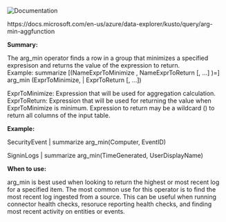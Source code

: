 ![Documentation](https://shields.io/badge/-Documentation-informational)
<p>
https://docs.microsoft.com/en-us/azure/data-explorer/kusto/query/arg-min-aggfunction

</p>

 **Summary:**
<p>
The arg_min operator finds a row in a group that minimizes a specified expresison and returns the value of the expression to return. </br>
Example: summarize [(NameExprToMinimize , NameExprToReturn [, ...] )=] arg_min (ExprToMinimize, | ExprToReturn [, ...])
</p>
ExprToMinimize: Expression that will be used for aggregation calculation. </br>
ExprToReturn: Expression that will be used for returning the value when ExprToMinimize is minimum. Expression to return may be a wildcard () to return all columns of the input table. 
</p>

 **Example:**
<p>
SecurityEvent | summarize arg_min(Computer, EventID)  </br>

SigninLogs | summarize arg_min(TimeGenerated, UserDisplayName) </br>
</p>

 **When to use:**
<p>
arg_min is best used when looking to return the highest or most recent log for a specified item. The most common use for this operator is to find the most recent log ingested from a source. This can be useful when running connector health checks, resoruce reporting health checks, and finding most recent activity on entities or events.
</p>
